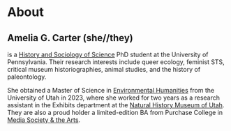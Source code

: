 # About
## Amelia G. Carter (she//they)
is a [History and Sociology of Science](https://hss.sas.upenn.edu/) PhD student at the University of Pennsylvania. Their research interests include queer ecology, feminist STS, critical museum historiographies, animal studies, and the history of paleontology.

She obtained a Master of Science in [Environmental Humanities](https://environmental-humanities.utah.edu/directory/students.php#modal-carter) from the University of Utah in 2023, where she worked for two years as a research assistant in the Exhibits department at the [Natural History Museum of Utah](https://nhmu.utah.edu/). They are also a proud holder a limited-edition BA from Purchase College in [Media Society & the Arts](https://www.purchase.edu/live/profiles/7347-amelia-carter-18). 
